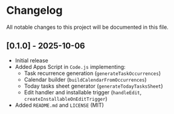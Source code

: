 # Changelog

All notable changes to this project will be documented in this file.

## [0.1.0] - 2025-10-06
- Initial release
- Added Apps Script in `Code.js` implementing:
  - Task recurrence generation (`generateTaskOccurrences`)
  - Calendar builder (`buildCalendarFromOccurrences`)
  - Today tasks sheet generator (`generateTodayTasksSheet`)
  - Edit handler and installable trigger (`handleEdit`, `createInstallableOnEditTrigger`)
- Added `README.md` and `LICENSE` (MIT)
